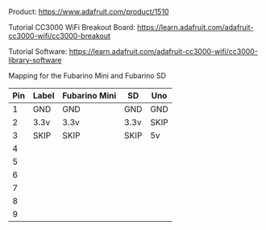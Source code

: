 

Product: https://www.adafruit.com/product/1510

Tutorial CC3000 WiFi Breakout Board: https://learn.adafruit.com/adafruit-cc3000-wifi/cc3000-breakout

Tutorial Software: https://learn.adafruit.com/adafruit-cc3000-wifi/cc3000-library-software

Mapping for the Fubarino Mini and Fubarino SD

Pin | Label | Fubarino Mini | SD | Uno
---- | ---- | ---- | ---- | ----
1 | GND | GND | GND | GND
2 | 3.3v | 3.3v | 3.3v | SKIP
3 | SKIP | SKIP | SKIP | 5v 
4 ||||
5 |  | || 
6 | | ||
7 ||  || 
8 | | | 
9 ||||

